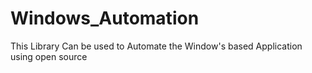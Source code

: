 # Windows_Automation
This Library Can be used to Automate the Window's based Application using open source
